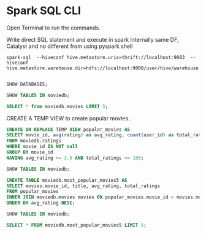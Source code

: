 # Spark SQL CLI

Open Terminal to run the commands.

Write direct SQL statement and execute in spark
Internally same DF, Catalyst and no different from using pyspark shell


```
spark-sql  --hiveconf hive.metastore.uris=thrift://localhost:9083  --hiveconf hive.metastore.warehouse.dir=hdfs://localhost:9000/user/hive/warehouse
 

```

```sql
SHOW DATABASES;
```

```sql
SHOW TABLES IN moviedb;
```

```sql
SELECT * from moviedb.movies LIMIT 5;
```



CREATE A TEMP VIEW to create popular movies..

```sql
CREATE OR REPLACE TEMP VIEW popular_movies AS
SELECT movie_id, avg(rating) as avg_rating, count(user_id) as total_ratings
FROM moviedb.ratings
WHERE movie_id IS NOT null
GROUP BY movie_id
HAVING avg_rating >= 3.5 AND total_ratings >= 100;

```


```sql
SHOW TABLES IN moviedb;
```

```sql
CREATE TABLE moviedb.most_popular_movies5 AS 
SELECT movies.movie_id, title, avg_rating, total_ratings 
FROM popular_movies 
INNER JOIN moviedb.movies movies ON popular_movies.movie_id = movies.movie_id
ORDER BY avg_rating DESC;
```


```sql
SHOW TABLES IN moviedb;
```

```sql
SELECT * FROM moviedb.most_popular_movies5 LIMIT 5;
```
